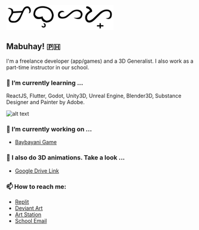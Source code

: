![alt text](https://raw.githubusercontent.com/mjsolidarios/mjsolidarios/master/mabuhay.svg "Mabuhay Text")
## Mabuhay! 🇵🇭

I'm a freelance developer (app/games) and a 3D Generalist. I also work as a part-time instructor in our school.

### 🌱 I’m currently learning ...
ReactJS, Flutter, Godot, Unity3D, Unreal Engine, Blender3D, Substance Designer and Painter by Adobe.

![alt text](https://raw.githubusercontent.com/mjsolidarios/mjsolidarios/master/tools.svg "Tools")

### 🔭 I’m currently working on ...
* [Baybayani Game](https://open.codecks.io/baybayani)

### 🔭 I also do 3D animations. Take a look ...
* [Google Drive Link](https://drive.google.com/drive/folders/1lEmA0v16xJ7GVYZLfPBQYXXBORYuGQoJ?usp=sharing)

### 📫 How to reach me:
* [Replit](https://replit.com/@mjsolidarios)
* [Deviant Art](https://www.deviantart.com/maxpathspotter)
* [Art Station](https://www.artstation.com/mjsolidarios)
* [School Email](mailto:mjsolidarios@wvsu.edu.ph)


<!--
**mjsolidarios/mjsolidarios** is a ✨ _special_ ✨ repository because its `README.md` (this file) appears on your GitHub profile.

Here are some ideas to get you started:

- 🔭 I’m currently working on ...
- 🌱 I’m currently learning ...
- 👯 I’m looking to collaborate on ...
- 🤔 I’m looking for help with ...
- 💬 Ask me about ...
- 📫 How to reach me: ...
- 😄 Pronouns: ...
- ⚡ Fun fact: ...
-->
